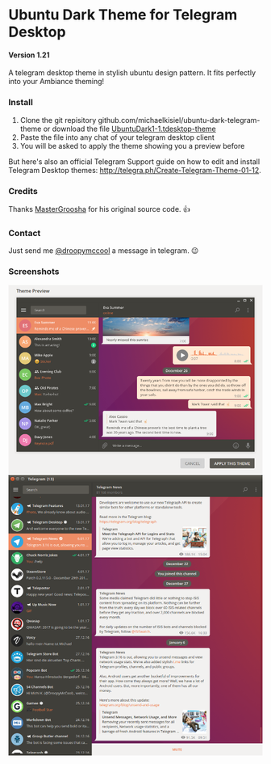# Ubuntu Dark Theme for Telegram Desktop
#### Version 1.21
A telegram desktop theme in stylish ubuntu design pattern. It fits perfectly into your Ambiance theming!

### Install
1. Clone the git repisitory github.com/michaelkisiel/ubuntu-dark-telegram-theme or download the file [UbuntuDark1-1.tdesktop-theme](https://github.com/michaelkisiel/ubuntu-dark-telegram-theme/blob/master/UbuntuDark1-1.tdesktop-theme)
2. Paste the file into any chat of your telegram desktop client
3. You will be asked to apply the theme showing you a preview before

But here's also an official Telegram Support guide on how to edit and install Telegram Desktop themes: http://telegra.ph/Create-Telegram-Theme-01-12.

### Credits
Thanks [MasterGroosha](https://github.com/MasterGroosha/telegram-soliddark-theme) for his original source code. :thumbsup:

### Contact
Just send me [@droopymccool](https://t.me/droopymccool) a message in telegram. :wink:

### Screenshots
![](UbuntuDarkScreenshot.png)
![](ubuntu-dark-telegram-theme.png)
